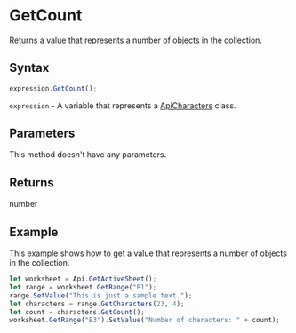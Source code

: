 # GetCount

Returns a value that represents a number of objects in the collection.

## Syntax

```javascript
expression.GetCount();
```

`expression` - A variable that represents a [ApiCharacters](../ApiCharacters.md) class.

## Parameters

This method doesn't have any parameters.

## Returns

number

## Example

This example shows how to get a value that represents a number of objects in the collection.

```javascript editor-
let worksheet = Api.GetActiveSheet();
let range = worksheet.GetRange("B1");
range.SetValue("This is just a sample text.");
let characters = range.GetCharacters(23, 4);
let count = characters.GetCount();
worksheet.GetRange("B3").SetValue("Number of characters: " + count);
```
